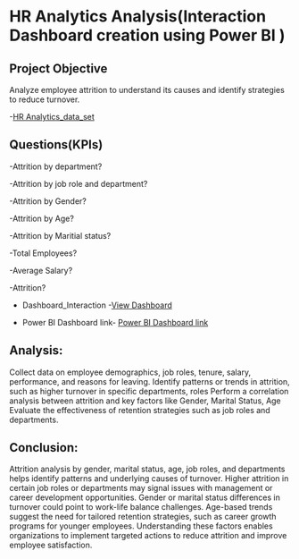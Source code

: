 # HR Analytics Analysis(Interaction Dashboard creation using Power BI )

## Project Objective

Analyze employee attrition to understand its causes and identify strategies to reduce turnover.

-<a href="https://github.com/SrinithaKundur/Power-BI---HR-Analytics-Analysis/blob/main/HR-Employee-Attrition.csv">HR Analytics_data_set</a>


## Questions(KPIs)

-Attrition by department?

-Attrition by job role and department?

-Attrition by Gender?

-Attrition by Age?

-Attrition by Maritial status?

-Total Employees?

-Average Salary?

-Attrition?


- Dashboard_Interaction -<a href="https://github.com/SrinithaKundur/Power-BI---HR-Analytics-Analysis/blob/main/Dashboard.png">View Dashboard</a>

- Power BI Dashboard link- <a href="https://app.powerbi.com/groups/me/reports/77259633-f64c-4e30-bbbe-618b61916599/fc1d02bb800d0ad50a19?experience=power-bi">Power BI Dashboard link</a>

## Analysis:
Collect data on employee demographics, job roles, tenure, salary, performance, and reasons for leaving.
Identify patterns or trends in attrition, such as higher turnover in specific departments, roles
Perform a correlation analysis between attrition and key factors like Gender, Marital Status, Age 
Evaluate the effectiveness of retention strategies such as job roles and departments.

## Conclusion:
Attrition analysis by gender, marital status, age, job roles, and departments helps identify patterns and underlying causes of turnover. Higher attrition in certain job roles or departments may signal issues with management or career development opportunities. Gender or marital status differences in turnover could point to work-life balance challenges. Age-based trends suggest the need for tailored retention strategies, such as career growth programs for younger employees. Understanding these factors enables organizations to implement targeted actions to reduce attrition and improve employee satisfaction.
